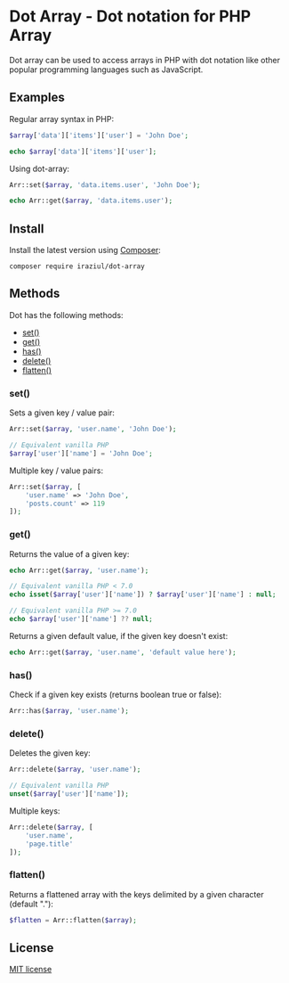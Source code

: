 # Dot Array - Dot notation for PHP Array

Dot array can be used to access arrays in PHP with dot notation like other popular programming languages such as JavaScript.


## Examples

Regular array syntax in PHP:

```php
$array['data']['items']['user'] = 'John Doe';

echo $array['data']['items']['user'];

```

Using dot-array:

```php
Arr::set($array, 'data.items.user', 'John Doe');

echo Arr::get($array, 'data.items.user');
```

## Install

Install the latest version using [Composer](https://getcomposer.org/):

```
composer require iraziul/dot-array
```

## Methods

Dot has the following methods:

- [set()](#set)
- [get()](#get)
- [has()](#has)
- [delete()](#delete)
- [flatten()](#flatten)

<a name="set"></a>
### set()

Sets a given key / value pair:
```php
Arr::set($array, 'user.name', 'John Doe');

// Equivalent vanilla PHP
$array['user']['name'] = 'John Doe';
```

Multiple key / value pairs:
```php
Arr::set($array, [
    'user.name' => 'John Doe',
    'posts.count' => 119
]);
```


<a name="get"></a>
### get()

Returns the value of a given key:
```php
echo Arr::get($array, 'user.name');

// Equivalent vanilla PHP < 7.0
echo isset($array['user']['name']) ? $array['user']['name'] : null;

// Equivalent vanilla PHP >= 7.0
echo $array['user']['name'] ?? null;
```

Returns a given default value, if the given key doesn't exist:
```php
echo Arr::get($array, 'user.name', 'default value here');
```

<a name="has"></a>
### has()

Check if a given key exists (returns boolean true or false):
```php
Arr::has($array, 'user.name');
```


<a name="delete"></a>
### delete()

Deletes the given key:
```php
Arr::delete($array, 'user.name');

// Equivalent vanilla PHP
unset($array['user']['name']);
```

Multiple keys:
```php
Arr::delete($array, [
    'user.name',
    'page.title'
]);
```

<a name="flatten"></a>
### flatten()

Returns a flattened array with the keys delimited by a given character (default "."):
```php
$flatten = Arr::flatten($array);
```

## License

[MIT license](LICENSE.md)